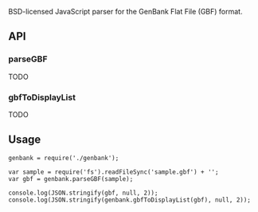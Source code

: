 BSD-licensed JavaScript parser for the GenBank Flat File (GBF) format.


## API

### parseGBF

TODO

### gbfToDisplayList

TODO


## Usage
```
genbank = require('./genbank');

var sample = require('fs').readFileSync('sample.gbf') + '';
var gbf = genbank.parseGBF(sample);

console.log(JSON.stringify(gbf, null, 2));
console.log(JSON.stringify(genbank.gbfToDisplayList(gbf), null, 2));
```





